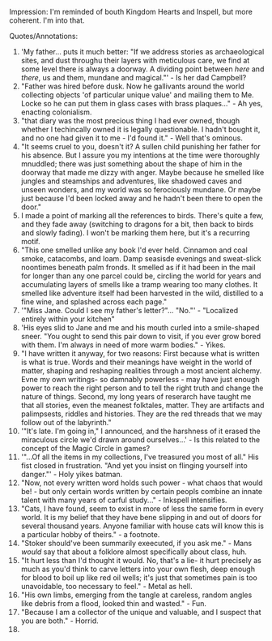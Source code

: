 Impression:
I'm reminded of bouth Kingdom Hearts and Inspell, but more coherent. I'm into that.

Quotes/Annotations:
1. 'My father... puts it much better: "If we address stories as archaeological sites, and dust throughu their layers with meticulous care, we find at some level there is always a doorway. A dividing point between *here* and *there*, us and them, mundane and magical."' - Is her dad Campbell?
1. "Father was hired before dusk. Now he gallivants around the world collecting objects 'of particular unique value' and mailing them to Me. Locke so he can put them in glass cases with brass plaques..." - Ah yes, enacting colonialism.
1. "that diary was the most precious thing I had ever owned, though whether I techincally owned it is legally questionable. I hadn't bought it, and no one had given it to me - I'd found it." - Well that's ominous.
1. "It seems cruel to you, doesn't it? A sullen child punishing her father for his absence. But I assure you my intentions at the time were thoroughly mnuddled; there was just something about the shape of him in the doorway that made me dizzy with anger. Maybe because he smelled like jungles and steamships and adventures, like shadowed caves and unseen wonders, and my world was so ferociously mundane. Or maybe just because I'd been locked away and he hadn't been there to open the door."
1. I made a point of marking all the references to birds. There's quite a few, and they fade away (switching to dragons for a bit, then back to birds and slowly fading). I won't be marking them here, but it's a recurring motif.
1. "This one smelled unlike any book I'd ever held. Cinnamon and coal smoke, catacombs, and loam. Damp seasisde evenings and sweat-slick noontimes beneath palm fronds. It smelled as if it had been in the mail for longer than any one parcel could be, circling the world for years and accumulating layers of smells like a tramp wearing too many clothes. It smelled like adventure itself had been harvested in the wild, distilled to a fine wine, and splashed across each page."
1. '"Miss Jane. Could I see my father's letter?"... "No."' - "Localized entirely within your kitchen"
1. 'His eyes slid to Jane and me and his mouth curled into a smile-shaped sneer. "You ought to send this pair down to visit, if you ever grow bored with them. I'm always in need of more warm bodies." - Yikes.
1. "I have written it anyway, for two reasons: First because what is written is what is true. Words and their meanings have weight in the world of matter, shaping and reshaping realities through a most ancient alchemy. Evne my own writings- so damnably powerless - may have just enough power to reach the right person and to tell the right truth and change the nature of things. Second, my long years of reserarch have taught me that all stories, even the meanest folktales, matter. They are artifacts and palimpsests, riddles and histories. They are the red threads that we may follow out of the labyrinth."
1. '"It's late. I'm going in," I announced, and the harshness of it erased the miraculous circle we'd drawn around ourselves...' - Is this related to the concept of the Magic Circle in games?
1. '"...Of all the items in my collections, I've treasured you most of all." His fist closed in frustration. "And yet you insist on flinging yourself into danger."' - Holy yikes batman.
1. "Now, not every written word holds such power - what chaos that would be! - but only certain words written by certain peopls combine an innate talent with many years of carful study..." - Inkspell intensifies.
1. "Cats, I have found, seem to exist in more of less the same form in every world. It is my belief that they have bene slipping in and out of doors for several thousand years. Anyone familiar with house cats will know this is a particular hobby of theirs." - a footnote.
1. "Stoker should've been summarily exeecuted, if you ask me." - Mans *would* say that about a folklore almost specifically about class, huh.
1. "It hurt less than I'd thought it would. No, that's a lie- it hurt precisely as much as you'd think to carve letters into your own flesh, deep enough for blood to boil up like red oil wells; it's just that sometimes pain is too unavoidable, too necessary to feel." - Metal as hell.
1. "His own limbs, emerging from the tangle at careless, random angles like debris from a flood, looked thin and wasted." - Fun.
1. "Because I am a collector of the unique and valuable, and I suspect that you are both." - Horrid.
1.
